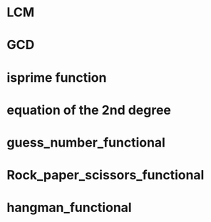 # LCM


# GCD


# isprime function


# equation of the 2nd degree


# guess_number_functional

# Rock_paper_scissors_functional

# hangman_functional
